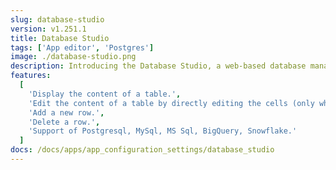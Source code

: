 ```yaml
---
slug: database-studio
version: v1.251.1
title: Database Studio
tags: ['App editor', 'Postgres']
image: ./database-studio.png
description: Introducing the Database Studio, a web-based database management tool that leverages Ag Grid for table display and interaction. In apps, interaction with database content made easy; from a SQL resource, display, edit, add rows, delete rows ... and connect to other components.
features:
  [
    'Display the content of a table.',
    'Edit the content of a table by directly editing the cells (only when the cell is editable).',
    'Add a new row.',
    'Delete a row.',
    'Support of Postgresql, MySql, MS Sql, BigQuery, Snowflake.'
  ]
docs: /docs/apps/app_configuration_settings/database_studio
---
```

